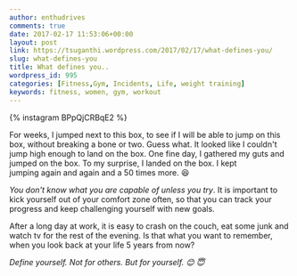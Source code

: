 ```yaml
---
author: enthudrives
comments: true
date: 2017-02-17 11:53:06+00:00
layout: post
link: https://tsuganthi.wordpress.com/2017/02/17/what-defines-you/
slug: what-defines-you
title: What defines you..
wordpress_id: 995
categories: [Fitness,Gym, Incidents, Life, weight training]
keywords: fitness, women, gym, workout
---
```


{% instagram BPpQjCRBqE2 %}

For weeks, I jumped next to this box, to see if I will be able to jump on this box, without breaking a bone or two. Guess what. It looked like I couldn't jump high enough to land on the box. One fine day, I gathered my guts and jumped on the box. To my surprise, I landed on the box. I kept jumping again and again and a 50 times more. 😆

_You don't know what you are capable of unless you try_. It is important to kick yourself out of your comfort zone often, so that you can track your progress and keep challenging yourself with new goals.

After a long day at work, it is easy to crash on the couch, eat some junk and watch tv for the rest of the evening. Is that what you want to remember, when you look back at your life 5 years from now?

_Define yourself. Not for others. But for yourself. 😊 😇_
